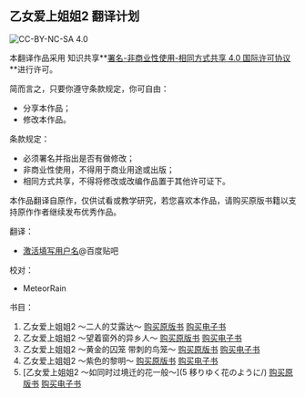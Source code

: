 ## 乙女爱上姐姐2 翻译计划

![CC-BY-NC-SA 4.0](https://i.creativecommons.org/l/by-nc-sa/4.0/88x31.png)

本翻译作品采用 知识共享**[署名-非商业性使用-相同方式共享 4.0 国际许可协议](https://creativecommons.org/licenses/by-nc-sa/4.0/)**进行许可。

简而言之，只要你遵守条款规定，你可自由：

- 分享本作品；
- 修改本作品。

条款规定：

- 必须署名并指出是否有做修改；
- 非商业性使用，不得用于商业用途或出版；
- 相同方式共享，不得将修改或改编作品置于其他许可证下。

本作品翻译自原作，仅供试看或教学研究，若您喜欢本作品，请购买原版书籍以支持原作作者继续发布优秀作品。

翻译：

- [激活填写用户名](http://tieba.baidu.com/home/main?un=%BC%A4%BB%EE%CC%EE%D0%B4%D3%C3%BB%A7%C3%FB)@百度贴吧

校对：

- MeteorRain

书目：

1. 乙女爱上姐姐2 ～二人的艾露达～ [购买原版书](https://www.amazon.co.jp/dp/4797362901/) [购买电子书](https://www.amazon.co.jp/dp/B008ASDX62/)
2. 乙女爱上姐姐2 ～望着窗外的异乡人～ [购买原版书](https://www.amazon.co.jp/dp/4797364068/) [购买电子书](https://www.amazon.co.jp/dp/B008V9QSZS/)
3. 乙女爱上姐姐2 ～黄金的囚笼 带刺的鸟笼～ [购买原版书](https://www.amazon.co.jp/dp/4797366451/) [购买电子书](https://www.amazon.co.jp/dp/B00C4L7D1W/)
4. 乙女爱上姐姐2 ～紫色的黎明～ [购买原版书](https://www.amazon.co.jp/dp/4797370300/) [购买电子书](https://www.amazon.co.jp/dp/B00C4L7BUU/)
5. [乙女爱上姐姐2 ～如同时过境迁的花一般～](5 移りゆく花のように/) [购买原版书](https://www.amazon.co.jp/dp/4797373377/) [购买电子书](https://www.amazon.co.jp/dp/B00H1O5QCA/)
